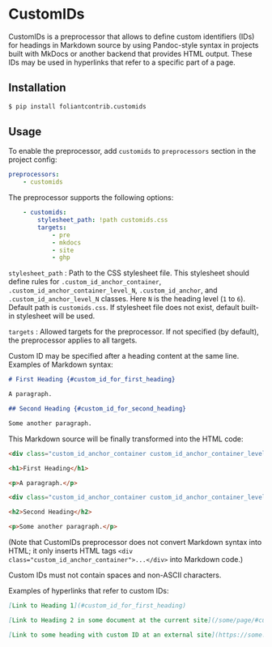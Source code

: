 # СustomIDs

CustomIDs is a preprocessor that allows to define custom identifiers (IDs) for headings in Markdown source by using Pandoc-style syntax in projects built with MkDocs or another backend that provides HTML output. These IDs may be used in hyperlinks that refer to a specific part of a page.

## Installation

```bash
$ pip install foliantcontrib.customids
```

## Usage

To enable the preprocessor, add `customids` to `preprocessors` section in the project config:

```yaml
preprocessors:
    - customids
```

The preprocessor supports the following options:

```yaml
    - customids:
        stylesheet_path: !path customids.css
        targets:
            - pre
            - mkdocs
            - site
            - ghp
```

`stylesheet_path`
:   Path to the CSS stylesheet file. This stylesheet should define rules for `.custom_id_anchor_container`, `.custom_id_anchor_container_level_N`, `.custom_id_anchor`, and `.custom_id_anchor_level_N` classes. Here `N` is the heading level (`1` to `6`). Default path is `customids.css`. If stylesheet file does not exist, default built-in stylesheet will be used.

`targets`
:   Allowed targets for the preprocessor. If not specified (by default), the preprocessor applies to all targets.

Custom ID may be specified after a heading content at the same line. Examples of Markdown syntax:

```markdown
# First Heading {#custom_id_for_first_heading}

A paragraph.

## Second Heading {#custom_id_for_second_heading}

Some another paragraph.
```

This Markdown source will be finally transformed into the HTML code:

```html
<div class="custom_id_anchor_container custom_id_anchor_container_level_1"><div id="custom_id_for_first_heading" class="custom_id_anchor custom_id_anchor_level_1"></div></div>

<h1>First Heading</h1>

<p>A paragraph.</p>

<div class="custom_id_anchor_container custom_id_anchor_container_level_2"><div id="custom_id_for_second_heading" class="custom_id_anchor custom_id_anchor_level_2"></div></div>

<h2>Second Heading</h2>

<p>Some another paragraph.</p>
```

(Note that CustomIDs preprocessor does not convert Markdown syntax into HTML; it only inserts HTML tags `<div class="custom_id_anchor_container">...</div>` into Markdown code.)

Custom IDs must not contain spaces and non-ASCII characters.

Examples of hyperlinks that refer to custom IDs:

```markdown
[Link to Heading 1](#custom_id_for_first_heading)

[Link to Heading 2 in some document at the current site](/some/page/#custom_id_for_second_heading)

[Link to some heading with custom ID at an external site](https://some.site/path/to/the/page/#some_custom_id)
```

